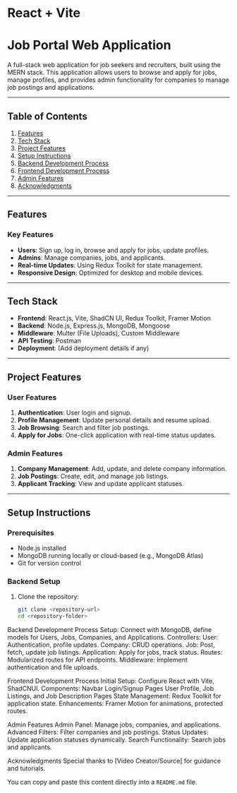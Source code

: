 # React + Vite

# Job Portal Web Application

A full-stack web application for job seekers and recruiters, built using the MERN stack. This application allows users to browse and apply for jobs, manage profiles, and provides admin functionality for companies to manage job postings and applications.

---

## Table of Contents
1. [Features](#demo-and-features)
2. [Tech Stack](#tech-stack)
3. [Project Features](#project-features)
4. [Setup Instructions](#setup-instructions)
5. [Backend Development Process](#backend-development-process)
6. [Frontend Development Process](#frontend-development-process)
7. [Admin Features](#admin-features)
8. [Acknowledgments](#acknowledgments)

---

## Features
 
### Key Features
- **Users**: Sign up, log in, browse and apply for jobs, update profiles.
- **Admins**: Manage companies, jobs, and applicants.
- **Real-time Updates**: Using Redux Toolkit for state management.
- **Responsive Design**: Optimized for desktop and mobile devices.

---

## Tech Stack
- **Frontend**: React.js, Vite, ShadCN UI, Redux Toolkit, Framer Motion
- **Backend**: Node.js, Express.js, MongoDB, Mongoose
- **Middleware**: Multer (File Uploads), Custom Middleware
- **API Testing**: Postman
- **Deployment**: (Add deployment details if any)

---

## Project Features

### User Features
1. **Authentication**: User login and signup.
2. **Profile Management**: Update personal details and resume upload.
3. **Job Browsing**: Search and filter job postings.
4. **Apply for Jobs**: One-click application with real-time status updates.

### Admin Features
1. **Company Management**: Add, update, and delete company information.
2. **Job Postings**: Create, edit, and manage job listings.
3. **Applicant Tracking**: View and update applicant statuses.

---

## Setup Instructions

### Prerequisites
- Node.js installed
- MongoDB running locally or cloud-based (e.g., MongoDB Atlas)
- Git for version control

### Backend Setup
1. Clone the repository:
   ```bash
   git clone <repository-url>
   cd <repository-folder>


 Backend Development Process
Setup: Connect with MongoDB, define models for Users, Jobs, Companies, and Applications.
Controllers:
User: Authentication, profile updates.
Company: CRUD operations.
Job: Post, fetch, update job listings.
Application: Apply for jobs, track status.
Routes: Modularized routes for API endpoints.
Middleware: Implement authentication and file uploads.
  

Frontend Development Process
Initial Setup: Configure React with Vite, ShadCNUI.
Components:
Navbar
Login/Signup Pages
User Profile, Job Listings, and Job Description Pages
State Management: Redux Toolkit for application state.
Enhancements: Framer Motion for animations, protected routes.


Admin Features
Admin Panel: Manage jobs, companies, and applications.
Advanced Filters: Filter companies and job postings.
Status Updates: Update application statuses dynamically.
Search Functionality: Search jobs and applicants.

Acknowledgments
Special thanks to [Video Creator/Source] for guidance and tutorials.


You can copy and paste this content directly into a `README.md` file.

